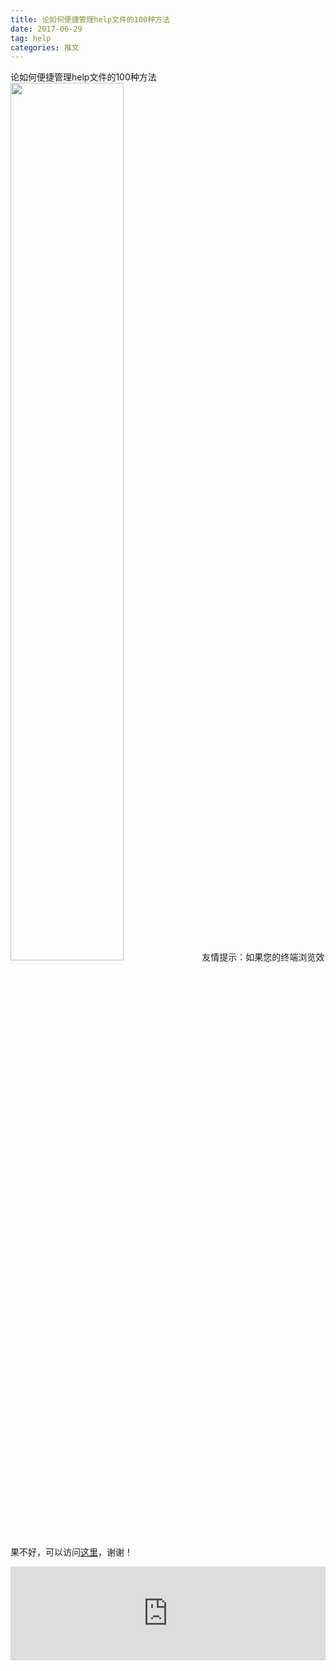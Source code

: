 ```yaml
---
title: 论如何便捷管理help文件的100种方法
date: 2017-06-29
tag: help
categories: 推文
---
```

论如何便捷管理help文件的100种方法
<img src="http://mmbiz.qpic.cn/mmbiz_jpg/ACviaWTBFxhZp0jqvU54NFTTh19KlZhdNs7ibNAJr5CZkxfOfljgMiaXTT3zvWepQ9tzq578yl9IqNiaibqUo4CEAvg/0?wx_fmt.jpeg" style="width: 60%; height: auto;"/><!--more-->
友情提示：如果您的终端浏览效果不好，可以访问[这里](https://stata-club.github.io/stata_article/2017-06-29.html)，谢谢！
<iframe src="https://stata-club.github.io/stata_article/2017-06-29.html" id="iframepage" frameborder="0" scrolling="no" marginheight="0" marginwidth="0" width="100%" onLoad="iFrameHeight()"></iframe>
<script type="text/javascript" language="javascript">
function iFrameHeight() {
var ifm= document.getElementById("iframepage");
var subWeb = document.frames ? document.frames["iframepage"].document : ifm.contentDocument;   
if(ifm != null && subWeb != null) {
 ifm.height = subWeb.body.scrollHeight;
} 
} 
</script> 